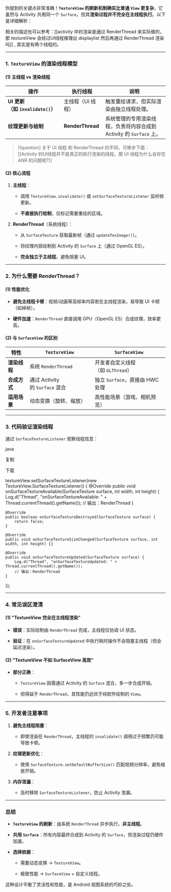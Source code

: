 你提到的关键点非常准确！**`TextureView` 的刷新机制确实比普通 `View` 更复杂**，它虽然与 Activity 共用同一个 `Surface`，但其**渲染过程并不完全在主线程执行**。以下是详细解析：

相关的描述也可以参考：[[activity 中的渲染是通过 RenderThread 来实际做的，那 textureView 会经过UI线程推理出 displaylist 然后再通过 RenderThread 渲染吗]] , 其实是有两个线程的。

---

### **1. `TextureView` 的渲染线程模型**

#### **(1) 主线程 vs 渲染线程**

| **操作**                      | **执行线程**         | **说明**                                       |
| --------------------------- | ---------------- | -------------------------------------------- |
| **UI 更新（如 `invalidate()`）** | 主线程（UI 线程）       | 触发重绘请求，但实际渲染由独立线程处理。                         |
| **纹理更新与绘制**                 | **RenderThread** | 系统管理的专用渲染线程，负责将内容合成到 Activity 的 `Surface` 上。 |
>[!question] 关于 UI 线程 和 RenderThread 的不同，可移步下面：
> [[Activity 的UI线程并不是真正的执行渲染的线程，那 UI 线程为什么会存在 ANR 的问题呢?]]
#### **(2) 核心流程**

1. **主线程**：
    
    - 调用 `TextureView.invalidate()` 或 `setSurfaceTextureListener` 监听帧更新。
        
    - **不直接执行绘制**，仅标记需要重绘的区域。
        
2. **RenderThread**（系统线程）：
    
    - 从 `SurfaceTexture` 获取最新帧（通过 `updateTexImage()`）。
        
    - 将纹理内容绘制到 Activity 的 `Surface` 上（通过 OpenGL ES）。
        
    - **完全独立于主线程**，避免阻塞 UI。
        


---

### **2. 为什么需要 RenderThread？**

#### **(1) 性能优化**

- **避免主线程卡顿**：视频/动画等高帧率内容若在主线程渲染，易导致 UI 卡顿（如掉帧）。
    
- **硬件加速**：`RenderThread` 直接调用 GPU（OpenGL ES）合成纹理，效率更高。
    

#### **(2) 与 `SurfaceView` 的区别**

| **特性**   | `TextureView`              | `SurfaceView`           |
| -------- | -------------------------- | ----------------------- |
| **渲染线程** | 系统 `RenderThread`          | 开发者自定义线程（如 `GLThread`）  |
| **合成方式** | 通过 Activity 的 `Surface` 混合 | 独立 `Surface`，直接由 HWC 处理 |
| **适用场景** | 动态变换（旋转、缩放）                | 高性能场景（游戏、相机预览）          |

---

### **3. 代码验证渲染线程**

通过 `SurfaceTextureListener` 观察线程信息：

java

复制

下载

textureView.setSurfaceTextureListener(new TextureView.SurfaceTextureListener() {
    @Override
    public void onSurfaceTextureAvailable(SurfaceTexture surface, int width, int height) {
        Log.d("Thread", "onSurfaceTextureAvailable: " + Thread.currentThread().getName());
        // 输出：RenderThread
    }

    @Override
    public boolean onSurfaceTextureDestroyed(SurfaceTexture surface) {
        return false;
    }

    @Override
    public void onSurfaceTextureSizeChanged(SurfaceTexture surface, int width, int height) {}

    @Override
    public void onSurfaceTextureUpdated(SurfaceTexture surface) {
        Log.d("Thread", "onSurfaceTextureUpdated: " + Thread.currentThread().getName());
        // 输出：RenderThread
    }
});

---

### **4. 常见误区澄清**

#### **(1) "TextureView 完全在主线程渲染"**

- **错误**：实际绘制由 `RenderThread` 完成，主线程仅协调 UI 状态。
    
- **验证**：在 `onSurfaceTextureUpdated` 中执行耗时操作不会阻塞主线程（但会延迟渲染）。
    

#### **(2) "TextureView 不如 SurfaceView 高效"**

- **部分正确**：
    
    - `TextureView` 因需通过 Activity 的 `Surface` 混合，多一步合成开销。
        
    - 但得益于 `RenderThread`，其性能仍远优于纯软件绘制的 `View`。
        

---

### **5. 开发者注意事项**

1. **避免主线程阻塞**：
    
    - 即使渲染在 `RenderThread`，主线程的 `invalidate()` 调用过于频繁仍可能导致卡顿。
        
2. **纹理更新优化**：
    
    - 使用 `SurfaceTexture.setDefaultBufferSize()` 匹配视频分辨率，避免缩放开销。
        
3. **内存泄漏**：
    
    - 及时移除 `SurfaceTextureListener`，防止 Activity 泄漏。
        

---

### **总结**

- **`TextureView` 的刷新**：由系统 `RenderThread` 异步执行，**非主线程**。
    
- **共用 `Surface`**：所有内容最终合成到 Activity 的 `Surface`，但渲染过程仍硬件加速。
    
- **选择依据**：
    
    - 需要动态变换 → `TextureView`。
        
    - 极致性能 → `SurfaceView` + 自定义线程。
        

这种设计平衡了灵活性和性能，是 Android 视图系统的巧妙之处。
